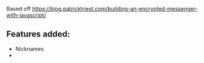 Based off https://blog.patricktriest.com/building-an-encrypted-messenger-with-javascript/

## Features added:
* Nicknames
*
